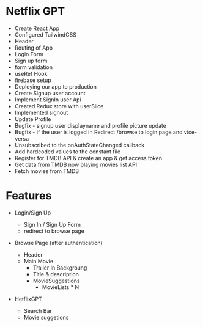 # Netflix GPT

 - Create React App
 - Configured TailwindCSS
 - Header
 - Routing of App
 - Login Form
 - Sign up form
 - form validation
 - useRef Hook
 - firebase setup
 - Deploying our app to production
 - Create Signup user account
 - Implement SignIn user Api
 - Created Redux store with userSlice
 - Implemented signout
 - Update Profile
 - Bugfix - signup user displayname and profile picture update
 - Bugfix - If the user is logged in Redirect /browse to login page and vice-versa
 - Unsubscribed to the onAuthStateChanged callback
 - Add hardcoded values to the constant file
 - Register for TMDB API & create an app & get access token
 - Get data from TMDB now playing movies list API
 - Fetch movies from TMDB




# Features
 - Login/Sign Up
   - Sign In / Sign Up Form
   - redirect to browse page

 - Browse Page (after authentication)
   - Header
   - Main Movie
     - Trailer In Backgroung
     - Title & description
     - MovieSuggestions
       - MovieLists * N

 - HetflixGPT
   - Search Bar
   - Movie suggetions